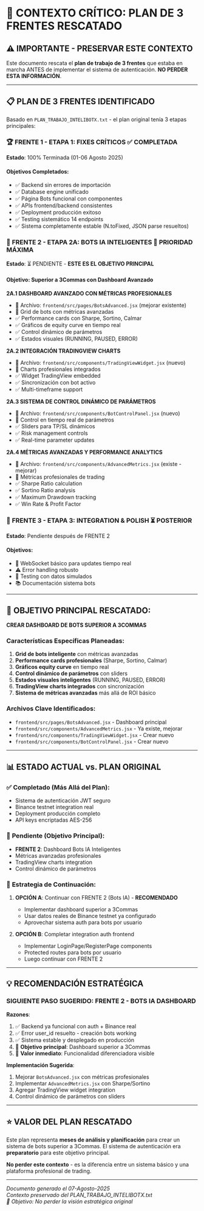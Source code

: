 # 🎯 CONTEXTO CRÍTICO: PLAN DE 3 FRENTES RESCATADO

## ⚠️ IMPORTANTE - PRESERVAR ESTE CONTEXTO

Este documento rescata el **plan de trabajo de 3 frentes** que estaba en marcha ANTES de implementar el sistema de autenticación. **NO PERDER ESTA INFORMACIÓN**.

---

## 📋 **PLAN DE 3 FRENTES IDENTIFICADO**

Basado en `PLAN_TRABAJO_INTELIBOTX.txt` - el plan original tenía 3 etapas principales:

### 🏆 **FRENTE 1 - ETAPA 1: FIXES CRÍTICOS** ✅ **COMPLETADA**
**Estado**: 100% Terminada (01-06 Agosto 2025)

#### **Objetivos Completados**:
- ✅ Backend sin errores de importación
- ✅ Database engine unificado
- ✅ Página Bots funcional con componentes
- ✅ APIs frontend/backend consistentes
- ✅ Deployment producción exitoso
- ✅ Testing sistemático 14 endpoints
- ✅ Sistema completamente estable (N.toFixed, JSON parse resueltos)

### 🧠 **FRENTE 2 - ETAPA 2A: BOTS IA INTELIGENTES** 🚀 **PRIORIDAD MÁXIMA**
**Estado**: ⏳ PENDIENTE - **ESTE ES EL OBJETIVO PRINCIPAL**

#### **Objetivo**: Superior a 3Commas con Dashboard Avanzado

**2A.1 DASHBOARD AVANZADO CON MÉTRICAS PROFESIONALES**
- 📍 Archivo: `frontend/src/pages/BotsAdvanced.jsx` (mejorar existente)
- 🎯 Grid de bots con métricas avanzadas
- ✅ Performance cards con Sharpe, Sortino, Calmar
- ✅ Gráficos de equity curve en tiempo real
- ✅ Control dinámico de parámetros
- ✅ Estados visuales (RUNNING, PAUSED, ERROR)

**2A.2 INTEGRACIÓN TRADINGVIEW CHARTS**
- 📍 Archivo: `frontend/src/components/TradingViewWidget.jsx` (nuevo)
- 🎯 Charts profesionales integrados
- ✅ Widget TradingView embedded
- ✅ Sincronización con bot activo
- ✅ Multi-timeframe support

**2A.3 SISTEMA DE CONTROL DINÁMICO DE PARÁMETROS**
- 📍 Archivo: `frontend/src/components/BotControlPanel.jsx` (nuevo)
- 🎯 Control en tiempo real de parámetros
- ✅ Sliders para TP/SL dinámicos
- ✅ Risk management controls
- ✅ Real-time parameter updates

**2A.4 MÉTRICAS AVANZADAS Y PERFORMANCE ANALYTICS**
- 📍 Archivo: `frontend/src/components/AdvancedMetrics.jsx` (existe - mejorar)
- 🎯 Métricas profesionales de trading
- ✅ Sharpe Ratio calculation
- ✅ Sortino Ratio analysis
- ✅ Maximum Drawdown tracking
- ✅ Win Rate & Profit Factor

### 🔗 **FRENTE 3 - ETAPA 3: INTEGRATION & POLISH** ⏳ **POSTERIOR**
**Estado**: Pendiente después de FRENTE 2

#### **Objetivos**:
- 🔌 WebSocket básico para updates tiempo real
- ⚠️ Error handling robusto
- 🧪 Testing con datos simulados  
- 📚 Documentación sistema bots

---

## 🎯 **OBJETIVO PRINCIPAL RESCATADO**: 

**CREAR DASHBOARD DE BOTS SUPERIOR A 3COMMAS**

### **Características Específicas Planeadas**:

1. **Grid de bots inteligente** con métricas avanzadas
2. **Performance cards profesionales** (Sharpe, Sortino, Calmar)
3. **Gráficos equity curve** en tiempo real
4. **Control dinámico de parámetros** con sliders
5. **Estados visuales inteligentes** (RUNNING, PAUSED, ERROR)
6. **TradingView charts integrados** con sincronización
7. **Sistema de métricas avanzadas** más allá de ROI básico

### **Archivos Clave Identificados**:
- `frontend/src/pages/BotsAdvanced.jsx` - Dashboard principal
- `frontend/src/components/AdvancedMetrics.jsx` - Ya existe, mejorar
- `frontend/src/components/TradingViewWidget.jsx` - Crear nuevo
- `frontend/src/components/BotControlPanel.jsx` - Crear nuevo

---

## 📊 **ESTADO ACTUAL vs. PLAN ORIGINAL**

### ✅ **Completado (Más Allá del Plan)**:
- Sistema de autenticación JWT seguro
- Binance testnet integration real
- Deployment producción completo
- API keys encriptadas AES-256

### 🎯 **Pendiente (Objetivo Principal)**:
- **FRENTE 2**: Dashboard Bots IA Inteligentes
- Métricas avanzadas profesionales
- TradingView charts integration
- Control dinámico de parámetros

### 🔄 **Estrategia de Continuación**:

1. **OPCIÓN A**: Continuar con FRENTE 2 (Bots IA) - **RECOMENDADO**
   - Implementar dashboard superior a 3Commas
   - Usar datos reales de Binance testnet ya configurado
   - Aprovechar sistema auth para bots por usuario

2. **OPCIÓN B**: Completar integration auth frontend
   - Implementar LoginPage/RegisterPage components
   - Protected routes para bots por usuario
   - Luego continuar con FRENTE 2

---

## 💡 **RECOMENDACIÓN ESTRATÉGICA**

### **SIGUIENTE PASO SUGERIDO: FRENTE 2 - BOTS IA DASHBOARD**

**Razones**:
1. ✅ Backend ya funcional con auth + Binance real
2. ✅ Error user_id resuelto - creación bots working
3. ✅ Sistema estable y desplegado en producción
4. 🎯 **Objetivo principal**: Dashboard superior a 3Commas
5. 💎 **Valor inmediato**: Funcionalidad diferenciadora visible

**Implementación Sugerida**:
1. Mejorar `BotsAdvanced.jsx` con métricas profesionales
2. Implementar `AdvancedMetrics.jsx` con Sharpe/Sortino
3. Agregar TradingView widget integration
4. Control dinámico de parámetros con sliders

---

## ⭐ **VALOR DEL PLAN RESCATADO**

Este plan representa **meses de análisis y planificación** para crear un sistema de bots superior a 3Commas. El sistema de autenticación era **preparatorio** para este objetivo principal.

**No perder este contexto** - es la diferencia entre un sistema básico y una plataforma profesional de trading.

---

*Documento generado el 07-Agosto-2025*  
*Contexto preservado del PLAN_TRABAJO_INTELIBOTX.txt*  
*🎯 Objetivo: No perder la visión estratégica original*